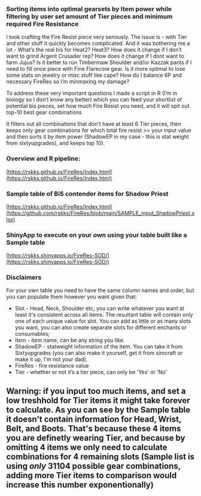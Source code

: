 ### Sorting items into optimal gearsets by Item power while filtering by user set amount of Tier pieces and minimum required Fire Resistance

I took crafting the Fire Resist piece very seriously. The issue is - with Tier and other stuff it quickly becomes complicated. And it was bothering me a lot - What’s the real bis for Heat2? Heat3? How does it change if I don’t want to grind Argent Crusader rep? How does it change if I dont want to farm Jujus? Is it better to run Timbermaw Shoulder and/or Kazzak pants if I need to fill once piece with Fine Flarecore gear. Is it more optimal to lose some stats on jewelry or misc stuff like cape? How do I balance 6P and necessary FireRes so I’m minmaxing my damage?

To address these very important questions I made a script in R (I’m in biology so I don’t know any better) which you can feed your shortlist of potential bis pieces, set how much Fire Resist you need, and it will spit out top-10 best gear combinations

It filters out all combinations that don’t have at least 6 Tier pieces, then keeps only gear combinations for which total fire resist >= your input value and then sorts it by item power (ShadowEP in my case - this is stat weight from sixtyupgrades), and keeps top 10).

### Overview and R pipeline:

[https://rskks.github.io/FireRes/Index.html](https://rskks.github.io/FireRes/Index.html)

### Sample table of BiS contender items for Shadow Priest

[https://rskks.github.io/FireRes/Index.html](https://github.com/rskks/FireRes/blob/main/SAMPLE_input_ShadowPriest.xlsx)

### ShinyApp to execute on your own using your table built like a Sample table

[https://rskks.shinyapps.io/FireRes-SOD/](https://rskks.shinyapps.io/FireRes-SOD/)

### Disclaimers

For your own table you need to have the same column names and order, but you can populate them however you want given that:
- Slot - Head, Neck, Shoulder etc, you can write whatever you want at least it's consistent across all items. The resultant table will contain only one of each unique value for slot. You can add as little or as many slots you want, you can also create separate slots for different enchants or consumables;
- Item - item name, can be any string you like.
- ShadowEP - statweight information of the item. You can take it from Sixtyupgrades (you can also make it yourself, get it from simcraft or make it up, I'm not your dad).
- FireRes - fire resistance value
- Tier - whether or not it’s a tier piece, can only be 'Yes' or 'No'

## Warning: if you input too much items, and set a low treshhold for Tier items it might take forever to calculate. As you can see by the Sample table it doesn't contain information for Head, Wrist, Belt, and Boots. That's because these 4 items you are definetly wearing Tier, and because by omitting 4 items we only need to calculate combinations for 4 remaining slots (Sample list is using *only* 31104 possible gear combinations, adding more Tier items to comparison would increase this number exponentionally) 

